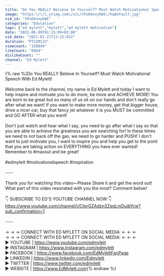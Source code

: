```yaml
---
title: "Do You REALLY Believe In Yourself? Must Watch Motivational Speech With Ed Mylett!"
image: "https:\/\/i.ytimg.com\/vi\/tPuO4xnyhWI\/hqdefault.jpg"
vid_id: "tPuO4xnyhWI"
categories: "Education"
tags: ["ed mylett","mylett","ed mylett motivation"]
date: "2022-06-09T01:15:09+03:00"
vid_date: "2021-01-21T12:15:01Z"
duration: "PT12M11S"
viewcount: "158849"
likeCount: "6904"
dislikeCount: ""
channel: "Ed Mylett"
---
```

{% raw %}Do You REALLY Believe In Yourself? Must Watch Motivational Speech With Ed Mylett!<br /><br />Welcome back to the channel, my name is Ed Mylett and today I want to help inspire and motivate you to do more, be more and ACHIEVE MORE! You are born to be great but so many of us sit on our hands and don't really go after what we want! If you want to make more money, get that bigger house, drive a nicer car, buy that fancy jet whatever it is you MUST be committed and GO AFTER what you want!<br /><br />Don't just watch and hear what I say, you need to go after what I say so that you are able to achieve the greatness you are searching for! In these times we need to not back off the gas, we need to go harder and PUSH! I don't want to just motivate you, I want to inspire you and help you get to the point that you are taking action on EVERYTHING you have ever wanted! Remember to #maxout and be great!<br /><br />#edmylett #motivationalspeech #inspiration<br /><br />----<br /><br />Thank you for watching this video—Please Share it and get the word out! <br />What part of this video resonated with you the most? Comment below!<br /><br />👇 SUBSCRIBE TO ED'S YOUTUBE CHANNEL NOW 👇<br /><a rel="nofollow" target="blank" href="https://www.youtube.com/channel/UCIprGZAdzn3ZqgLmDuibYcw?sub_confirmation=1">https://www.youtube.com/channel/UCIprGZAdzn3ZqgLmDuibYcw?sub_confirmation=1</a><br /><br />----<br /><br />→ → → CONNECT WITH ED MYLETT ON SOCIAL MEDIA: ← ← ←<br />→ → → CONNECT WITH ED MYLETT ON SOCIAL MEDIA: ← ← ←<br />▶︎ YOUTUBE  |  <a rel="nofollow" target="blank" href="https://www.youtube.com/edmylett">https://www.youtube.com/edmylett</a><br />▶︎ INSTAGRAM  |  <a rel="nofollow" target="blank" href="https://www.instagram.com/edmylett">https://www.instagram.com/edmylett</a><br />▶︎ FACEBOOK  |  <a rel="nofollow" target="blank" href="https://www.facebook.com/EdMylettFanPage">https://www.facebook.com/EdMylettFanPage</a><br />▶︎ LINKEDIN  |  <a rel="nofollow" target="blank" href="https://www.linkedin.com/Edmylett">https://www.linkedin.com/Edmylett</a><br />▶︎ TWITTER  |  <a rel="nofollow" target="blank" href="https://www.twitter.com/edmylett">https://www.twitter.com/edmylett</a><br />▶︎ WEBSITE  |  <a rel="nofollow" target="blank" href="https://www.EdMylett.com">https://www.EdMylett.com</a>{% endraw %}

